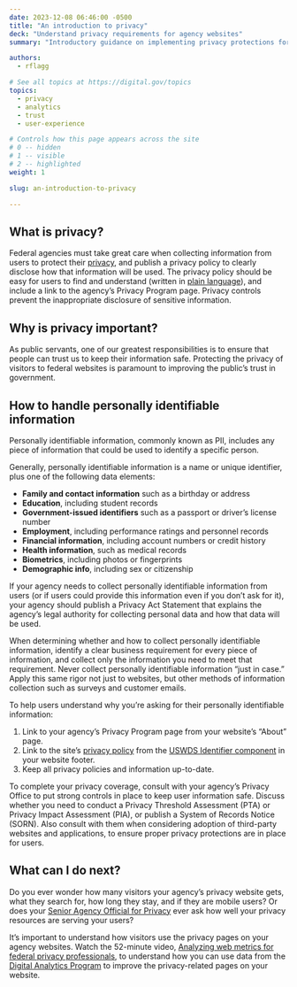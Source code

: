 ```yaml
---
date: 2023-12-08 06:46:00 -0500
title: "An introduction to privacy"
deck: "Understand privacy requirements for agency websites"
summary: "Introductory guidance on implementing privacy protections for users of federal websites."

authors:
  - rflagg

# See all topics at https://digital.gov/topics
topics:
  - privacy
  - analytics
  - trust
  - user-experience

# Controls how this page appears across the site
# 0 -- hidden
# 1 -- visible
# 2 -- highlighted
weight: 1

slug: an-introduction-to-privacy

---
```


## What is privacy?

Federal agencies must take great care when collecting information from users to protect their [privacy](https://digital.gov/topics/privacy/), and publish a privacy policy to clearly disclose how that information will be used. The privacy policy should be easy for users to find and understand (written in [plain language](https://digital.gov/topics/plain-language/)), and include a link to the agency’s Privacy Program page. Privacy controls prevent the inappropriate disclosure of sensitive information. 

## Why is privacy important?

As public servants, one of our greatest responsibilities is to ensure that people can trust us to keep their information safe. Protecting the privacy of visitors to federal websites is paramount to improving the public’s trust in government. 

## How to handle personally identifiable information 

Personally identifiable information, commonly known as PII, includes any piece of information that could be used to identify a specific person. 

Generally, personally identifiable information is a name or unique identifier, plus one of the following data elements:

* **Family and contact information** such as a birthday or address
* **Education**, including student records
* **Government-issued identifiers** such as a passport or driver’s license number
* **Employment**, including performance ratings and personnel records
* **Financial information**, including account numbers or credit history
* **Health information**, such as medical records
* **Biometrics**, including photos or fingerprints
* **Demographic info**, including sex or citizenship

If your agency needs to collect personally identifiable information from users (or if users could provide this information even if you don’t ask for it), your agency should publish a Privacy Act Statement that explains the agency’s legal authority for collecting personal data and how that data will be used. 

When determining whether and how to collect personally identifiable information, identify a clear business requirement for every piece of information, and collect only the information you need to meet that requirement. Never collect personally identifiable information “just in case.” Apply this same rigor not just to websites, but other methods of information collection such as surveys and customer emails.

To help users understand why you’re asking for their personally identifiable information:

1. Link to your agency’s Privacy Program page from your website’s “About” page. 
2. Link to the site’s [privacy policy](https://digital.gov/resources/required-web-content-and-links/?dg#privacy-policy-2) from the [USWDS Identifier component](https://designsystem.digital.gov/components/identifier/) in your website footer.
3. Keep all privacy policies and information up-to-date.

To complete your privacy coverage, consult with your agency’s Privacy Office to put strong controls in place to keep user information safe. Discuss whether you need to conduct a Privacy Threshold Assessment (PTA) or Privacy Impact Assessment (PIA), or publish a System of Records Notice (SORN). Also consult with them when considering adoption of third-party websites and applications, to ensure proper privacy protections are in place for users.

## What can I do next? 

Do you ever wonder how many visitors your agency’s privacy website gets, what they search for, how long they stay, and if they are mobile users? Or does your [Senior Agency Official for Privacy](https://www.fpc.gov/council-members/) ever ask how well your privacy resources are serving your users?

It’s important to understand how visitors use the privacy pages on your agency websites. Watch the 52-minute video, [Analyzing web metrics for federal privacy professionals](https://youtu.be/bYkOqGiPXKE), to understand how you can use data from the [Digital Analytics Program](https://digital.gov/guides/dap/) to improve the privacy-related pages on your website.
